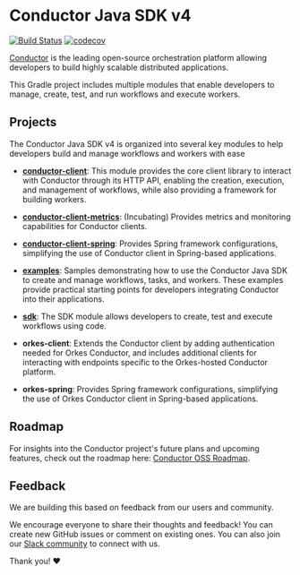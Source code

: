 # Conductor Java SDK v4
[![Build Status](https://github.com/conductor-oss/java-sdk/actions/workflows/ci.yml/badge.svg)](https://github.com/conductor-oss/java-sdk/actions/workflows/ci.yml)
[![codecov](https://codecov.io/gh/conductor-oss/java-sdk/graph/badge.svg?token=AQGBLGUR09)](https://codecov.io/gh/conductor-oss/java-sdk)

[Conductor](https://www.conductor-oss.org/) is the leading open-source orchestration platform allowing developers to build highly scalable distributed applications.

This Gradle project includes multiple modules that enable developers to manage, create, test, and run workflows and execute workers.

## Projects

The Conductor Java SDK v4 is organized into several key modules to help developers build and manage workflows and workers with ease

- **[conductor-client](conductor-client/README.md)**: This module provides the core client library to interact with Conductor through its HTTP API, enabling the creation, execution, and management of workflows, while also providing a framework for building workers.

- **[conductor-client-metrics](conductor-client-metrics/README.md)**: (Incubating) Provides metrics and monitoring capabilities for Conductor clients. 

- **[conductor-client-spring](conductor-client-spring/README.md)**: Provides Spring framework configurations, simplifying the use of Conductor client in Spring-based applications.

- **[examples](examples/README.md)**: Samples demonstrating how to use the Conductor Java SDK to create and manage workflows, tasks, and workers. These examples provide practical starting points for developers integrating Conductor into their applications.

- **[sdk](sdk/README.md)**: The SDK module allows developers to create, test and execute workflows using code.

- **orkes-client**: Extends the Conductor client by adding authentication needed for Orkes Conductor, and includes additional clients for interacting with endpoints specific to the Orkes-hosted Conductor platform.

- **orkes-spring**: Provides Spring framework configurations, simplifying the use of Orkes Conductor client in Spring-based applications.


## Roadmap

For insights into the Conductor project's future plans and upcoming features, check out the roadmap here: [Conductor OSS Roadmap](https://github.com/orgs/conductor-oss/projects/3).

## Feedback

We are building this based on feedback from our users and community. 

We encourage everyone to share their thoughts and feedback! You can create new GitHub issues or comment on existing ones. You can also join our [Slack community](https://join.slack.com/t/orkes-conductor/shared_invite/zt-2vdbx239s-Eacdyqya9giNLHfrCavfaA) to connect with us.

Thank you! ♥

